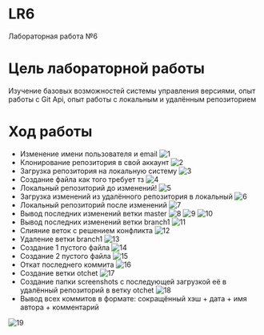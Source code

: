 # LR6
Лабораторная работа №6

# Цель лабораторной работы
Изучение базовых возможностей системы управления версиями, опыт работы с Git Api, опыт работы с локальным и удалённым репозиторием


# Ход работы
* Изменение имени пользователя и email
![1](https://user-images.githubusercontent.com/117516272/202869926-1494fe59-6a8d-40cc-8d2a-e5cbf29e617c.png)
* Клонирование репозитория в свой аккаунт
![2](https://user-images.githubusercontent.com/117516272/202869947-2997867e-f5c5-4895-93e5-fd251413940d.png)
* Загрузка репозитория на локальную систему
![3](https://user-images.githubusercontent.com/117516272/202869969-bb724d6b-a1f7-4f1c-9bf6-d1939012ce90.png)
* Создание файла как того требует тз
![4](https://user-images.githubusercontent.com/117516272/202869979-0910d8bf-6a3f-4a30-b723-a00d12af544c.png)
* Локальный репозиторий до изменений!
![5](https://user-images.githubusercontent.com/117516272/202869991-459018e2-9fb5-40bd-a91d-38ee7605b71b.png)
* Загрузка изменений из удалённого репозитория в локальный
![6](https://user-images.githubusercontent.com/117516272/202869999-7353b6ce-25b3-4418-99ef-e5384f02bf6c.png)
* Локальный репозиторий после изменений
![7](https://user-images.githubusercontent.com/117516272/202870005-6f7fae44-0667-4420-90aa-d546f404ca7a.png)
* Вывод последних изменений ветки master
![8](https://user-images.githubusercontent.com/117516272/202870012-4283f422-265f-4da5-b8e3-29a27e6921a8.png)
![9](https://user-images.githubusercontent.com/117516272/202870021-cd9db520-2415-4602-bb19-1c0d73ad45a5.png)
![10](https://user-images.githubusercontent.com/117516272/202870038-3ee16a58-6918-48c5-9a4a-70e38eb4817c.png)
* Вывод последних изменений ветки branch1
![11](https://user-images.githubusercontent.com/117516272/202870074-aa180f67-0a62-4df5-bdac-6c80887422de.png)
* Слияние веток с решением конфликта
![12](https://user-images.githubusercontent.com/117516272/202870089-7730cdb3-0ea0-4882-8839-a7d2735143f2.png)
* Удаление ветки branch1
![13](https://user-images.githubusercontent.com/117516272/202870121-b113646b-b872-427d-a28a-c12523af747a.png)
* Создание 1 пустого файла
![14](https://user-images.githubusercontent.com/117516272/202870170-e6f4b972-a17e-4c5e-8dd1-90da2a0f1e1a.png)
* Создание 2 пустого файла
![15](https://user-images.githubusercontent.com/117516272/202870203-c2b8d5c7-194c-478a-a0c9-8d52e47fd1e8.png)
* Откат последнего коммита
![16](https://user-images.githubusercontent.com/117516272/202870237-a81a3c46-8dd4-4bbd-bd89-429ddf74c7ea.png)
* Создание ветки otchet
![17](https://user-images.githubusercontent.com/117516272/202870254-b4ab1fca-4350-43da-aa37-fd1bb23625c1.png)
* Создание папки screenshots с последующей загрузкой её в удалённый репозиторий в ветку otchet
![18](https://user-images.githubusercontent.com/117516272/202870283-77f45d65-fee3-4f01-9fc6-93dcd7cb7039.png)
* Вывод всех коммитов в формате: сокращённый хэш + дата + имя автора + комментарий

![19](https://user-images.githubusercontent.com/117516272/202870301-bf42cff6-5d7b-4fff-a1e9-ab14ee4b9549.png)






